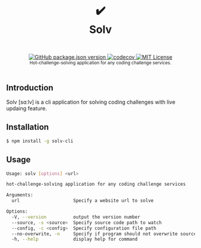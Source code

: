<h1 align="center">
  <br />
  ✔️
  <br />
  Solv
  <sup>
    <br />
    <br />
  </sup>    
</h1>

<div align="center">
    <a href="https://www.npmjs.com/package/solv-cli">
        <img alt="GitHub package.json version" src="https://img.shields.io/github/package-json/v/async3619/solv?style=flat-square">
    </a>
    <a href="https://codecov.io/gh/async3619/solv">
        <img src="https://img.shields.io/codecov/c/github/async3619/solv/main?style=flat-square&token=9UAM0GA4VI" alt="codecov" />
    </a>
    <a href="https://github.com/async3619/solv/blob/main/LICENSE">
        <img src="https://img.shields.io/github/license/async3619/solv.svg?style=flat-square" alt="MIT License" />
    </a>
    <br />
    <sup>Hot-challenge-solving application for any coding challenge services.</sup>
    <br />
    <br />
</div>

## Introduction

Solv [sɑːlv] is a cli application for solving coding challenges with live updaing feature.

## Installation

```bash
$ npm install -g solv-cli
```

## Usage

```bash
Usage: solv [options] <url>

hot-challenge-solving application for any coding challenge services

Arguments:
  url                    Specify a website url to solve

Options:
  -V, --version          output the version number
  --source, -s <source>  Specify source code path to watch
  --config, -c <config>  Specify configuration file path
  --no-overwrite, -n     Specify if program should not overwrite source code file
  -h, --help             display help for command
```

